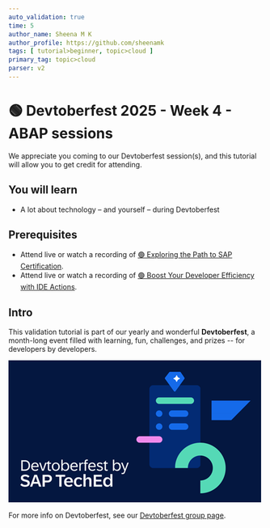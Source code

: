 ```yaml
---
auto_validation: true
time: 5
author_name: Sheena M K
author_profile: https://github.com/sheenamk
tags: [ tutorial>beginner, topic>cloud ]
primary_tag: topic>cloud
parser: v2
---
```

  
# 🟢 Devtoberfest 2025 - Week 4 - ABAP sessions

<!-- description --> We appreciate you coming to our Devtoberfest session(s), and this tutorial will allow you to get credit for attending.

## You will learn

- A lot about technology – and yourself – during Devtoberfest

## Prerequisites

- Attend live or watch a recording of [🟢 Exploring the Path to SAP Certification](https://www.youtube.com/watch?v=5znLNdpr5y8).
- Attend live or watch a recording of [🟢 Boost Your Developer Efficiency with IDE Actions](https://youtube.com/watch?v=BAALIiRtChA).

## Intro

This validation tutorial is part of our yearly and wonderful **Devtoberfest**, a month-long event filled with learning, fun, challenges, and prizes -- for developers by developers.

![Devtoberfest](devtoberfestBanner2.png) 

For more info on Devtoberfest, see our [Devtoberfest group page](https://community.sap.com/t5/devtoberfest/gh-p/Devtoberfest).

<!--

### Question 1 - 🟢 Exploring the Path to SAP Certification

<div>&nbsp;</div><iframe width="560" height="315" src="https://www.youtube.com/embed/5znLNdpr5y8" frameborder="0" allowfullscreen></iframe>

### Question 2 - 🟢 Boost Your Developer Efficiency with IDE Actions

<div>&nbsp;</div><iframe width="560" height="315" src="https://www.youtube.com/embed/BAALIiRtChA" frameborder="0" allowfullscreen></iframe>

-->